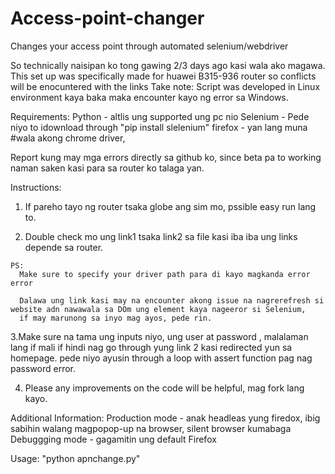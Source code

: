 # Access-point-changer
Changes your access point through automated selenium/webdriver

So technically naisipan ko tong gawing 2/3 days ago kasi wala ako magawa.
This set up was specifically made for huawei B315-936 router so conflicts will be enocuntered with the links
Take note: Script was developed in Linux environment kaya baka maka encounter kayo ng error sa Windows.

Requirements:
    Python - altlis ung supported ung pc nio
    Selenium -  Pede niyo to idownload through "pip install slelenium"
    firefox - yan lang muna #wala akong chrome driver, 
    
Report kung may mga errors directly sa github ko, since beta pa to working naman saken kasi para sa router ko talaga yan.

Instructions:
  1. If pareho tayo ng router tsaka globe ang sim mo, pssible easy run lang to.
   
  2. Double check mo ung link1 tsaka link2 sa file kasi iba iba ung links depende sa router.
    
    PS: 
      Make sure to specify your driver path para di kayo magkanda error error
      
      Dalawa ung link kasi may na encounter akong issue na nagrerefresh si website adn nawawala sa DOm ung element kaya nageeror si Selenium, 
      if may marunong sa inyo mag ayos, pede rin. 
    
  3.Make sure na tama ung inputs niyo, ung user at password , malalaman lang if mali if hindi nag go through yung link 2 kasi redirected yun sa homepage.
    pede niyo ayusin through a loop with assert function pag nag password error.
    
  4. Please any improvements on the code will be helpful, mag fork lang kayo.
  
Additional Information:
  Production mode - anak headleas yung firedox, ibig sabihin walang magpopop-up na browser, silent browser kumabaga
  Debuggging mode - gagamitin ung default Firefox

Usage:
    "python apnchange.py"


